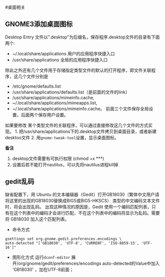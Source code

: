 #桌面相关

## GNOME3添加桌面图标
Desktop Entry 文件以".desktop"为后缀名，保存程序.desktop文件的目录有下面两个:
   * ~/.local/share/applications   用户的应用程序快捷入口
   * /usr/share/applications      全局的应用程序快捷入口
   
除此之外还有几个文件用于存储指定类型文件的默认的打开程序，即文件关联程序，这几个文件分别是 
   * /etc/gnome/defaults.list
   * /usr/share/applications/defaults.list（是前面的文件的link）
   * /usr/share/applications/mimeinfo.cache, 
   * ~/.local/share/applications/mimeapps.list, 
   * ~/.local/share/applications/mimeinfo.cache。
   前面三个文件保存全局设置，后面两个保存用户设置。
   
   如果要修改 某个类型文件的关联程序，可以通过直接修改这几个文件的方式实现。
      1. 把/usr/share/applications下的.desktop文件拷贝到桌面目录，或者新建desktoo文件
      2. 用`gnome-tweak-tool`设置，显示桌面图标。
      
**备注**
   1. desktop文件需要有可执行权限 (chmod +x ***)
   2. 设置后若不能打开nautilus，可以先将nautilus进程kill掉
  
## gedit乱码
缺省配置下，用 Ubuntu 的文本编辑器（Gedit）打开GB18030（繁体中文用户请将这里的出现的GB18030替换成BIG5或BIG5-HKSCS）
类型的中文编码文本文件时，将会出现乱码。
出现这种情况的原因是，Gedit 使用一个编码匹配列表，只有在这个列表中的编码才会进行匹配，不在这个列表中的编码将显示为乱码。需要将 GB18030 加入这个匹配列表。
   * 命令方式
```shell
gsettings set org.gnome.gedit.preferences.encodings \
auto-detected "['GB18030', 'UTF-8', 'CURRENT', 'ISO-8859-15', 'UTF-16']"
```
   * 图形化方式
运行`dconf-editor`
展开/org/gnome/gedit/preferences/encodings auto-detected的Value中加入 'GB18030' ，加在UTF-8前面；
